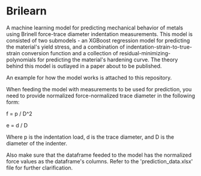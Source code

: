 # Brilearn
A machine learning model for predicting mechanical behavior of metals using Brinell force-trace diameter indentation measurements.
This model is consisted of two submodels - an XGBoost regression model for predicting the material's yield stress, and a combination of indentation-strain-to-true-strain conversion function and a collection of residual-minimizing-polynomials for predicting the material's hardening curve.
The theory behind this model is outlayed in a paper about to be published.

An example for how the model works is attached to this repository.

When feeding the model with measurements to be used for prediction, you need to provide normalized force-normalized trace diameter in the following form:

f = p / D^2

e = d / D

Where p is the indentation load, d is the trace diameter, and D is the diameter of the indenter.

Also make sure that the dataframe feeded to the model has the normalized force values as the dataframe's columns. Refer to the 'prediction_data.xlsx' file for further clarification.
